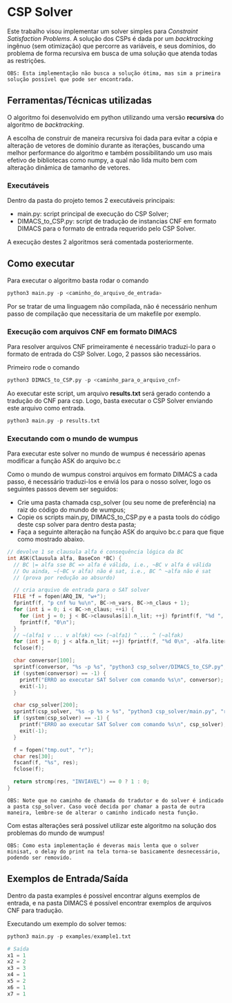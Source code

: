 # CSP Solver
Este trabalho visou implementar um solver simples para *Constraint Satisfaction Problems*. A solução dos CSPs é dada por um *backtracking* ingênuo (sem otimização) que percorre as variáveis, e seus domínios, do problema de forma recursiva em busca de uma solução que atenda todas as restrições.

```!
OBS: Esta implementação não busca a solução ótima, mas sim a primeira solução possível que pode ser encontrada.
```

## Ferramentas/Técnicas utilizadas
O algoritmo foi desenvolvido em python utilizando uma versão **recursiva** do algoritmo de *backtracking*.

A escolha de construir de maneira recursiva foi dada para evitar a cópia e alteração de vetores de domínio durante as iterações, buscando uma melhor performance do algoritmo e também possibilitando um uso mais efetivo de bibliotecas como numpy, a qual não lida muito bem com alteração dinâmica de tamanho de vetores.

### Executáveis
Dentro da pasta do projeto temos 2 executáveis principais:

- main.py: script principal de execução do CSP Solver;
- DIMACS_to_CSP.py: script de tradução de instancias CNF em formato DIMACS para o formato de entrada requerido pelo CSP Solver.

A execução destes 2 algoritmos será comentada posteriormente.

## Como executar
Para executar o algoritmo basta rodar o comando

```python
python3 main.py -p <caminho_do_arquivo_de_entrada>
```

Por se tratar de uma linguagem não compilada, não é necessário nenhum passo de compilação que necessitaria de um makefile por exemplo.

### Execução com arquivos CNF em formato DIMACS
Para resolver arquivos CNF primeiramente é necessário traduzi-lo para o formato de entrada do CSP Solver. Logo, 2 passos são necessários.

Primeiro rode o comando

```python
python3 DIMACS_to_CSP.py -p <caminho_para_o_arquivo_cnf>
```

Ao executar este script, um arquivo **results.txt** será gerado contendo a tradução do CNF para csp. Logo, basta executar o CSP Solver enviando este arquivo como entrada.

```python
python3 main.py -p results.txt
```

### Executando com o mundo de wumpus
Para executar este solver no mundo de wumpus é necessário apenas modificar a função ASK do arquivo bc.c

Como o mundo de wumpus constroi arquivos em formato DIMACS a cada passo, é necessário traduzi-los e enviá los para o nosso solver, logo os seguintes passos devem ser seguidos:

- Crie uma pasta chamada csp_solver (ou seu nome de preferência) na raiz do código do mundo de wumpus;
- Copie os scripts main.py, DIMACS_to_CSP.py e a pasta tools do código deste csp solver para dentro desta pasta;
- Faça a seguinte alteração na função ASK do arquivo bc.c para que fique como mostrado abaixo.

```C
// devolve 1 se clausula alfa é consequência lógica da BC
int ASK(Clausula alfa, BaseCon *BC) {
  // BC |= alfa sse BC => alfa é válida, i.e., ~BC v alfa é válida
  // Ou ainda, ~(~BC v alfa) não é sat, i.e., BC ^ ~alfa não é sat
  // (prova por redução ao absurdo)

  // cria arquivo de entrada para o SAT solver
  FILE *f = fopen(ARQ_IN, "w+");
  fprintf(f, "p cnf %u %u\n", BC->n_vars, BC->n_claus + 1);
  for (int i = 0; i < BC->n_claus; ++i) {
    for (int j = 0; j < BC->clausulas[i].n_lit; ++j) fprintf(f, "%d ", BC->clausulas[i].literais[j]);
    fprintf(f, "0\n");
  }
  // ~(alfa1 v ... v alfak) <=> (~alfa1) ^ ... ^ (~alfak)
  for (int j = 0; j < alfa.n_lit; ++j) fprintf(f, "%d 0\n", -alfa.literais[j]);
  fclose(f);

  char conversor[100];
  sprintf(conversor, "%s -p %s", "python3 csp_solver/DIMACS_to_CSP.py", "tmp.cnf");
  if (system(conversor) == -1) {
    printf("ERRO ao executar SAT Solver com comando %s\n", conversor);
    exit(-1);
  }

  char csp_solver[200];
  sprintf(csp_solver, "%s -p %s > %s", "python3 csp_solver/main.py", "results.txt", "tmp.out");
  if (system(csp_solver) == -1) {
    printf("ERRO ao executar SAT Solver com comando %s\n", csp_solver);
    exit(-1);
  }

  f = fopen("tmp.out", "r");
  char res[30];
  fscanf(f, "%s", res);
  fclose(f);

  return strcmp(res, "INVIAVEL") == 0 ? 1 : 0;
}
```

```!
OBS: Note que no caminho de chamada do tradutor e do solver é indicado a pasta csp_solver. Caso você decida por chamar a pasta de outra maneira, lembre-se de alterar o caminho indicado nesta função.
```

Com estas alterações será possível utilizar este algoritmo na solução dos problemas do mundo de wumpus!

```!
OBS: Como esta implementação é deveras mais lenta que o solver minisat, o delay do print na tela torna-se basicamente desnecessário, podendo ser removido.
```

## Exemplos de Entrada/Saída
Dentro da pasta examples é possível encontrar alguns exemplos de entrada, e na pasta DIMACS é possível encontrar exemplos de arquivos CNF para tradução.

Executando um exemplo do solver temos:

```python
python3 main.py -p examples/example1.txt

# Saída
x1 = 1
x2 = 2
x3 = 3
x4 = 1
x5 = 2
x6 = 1
x7 = 1
```
